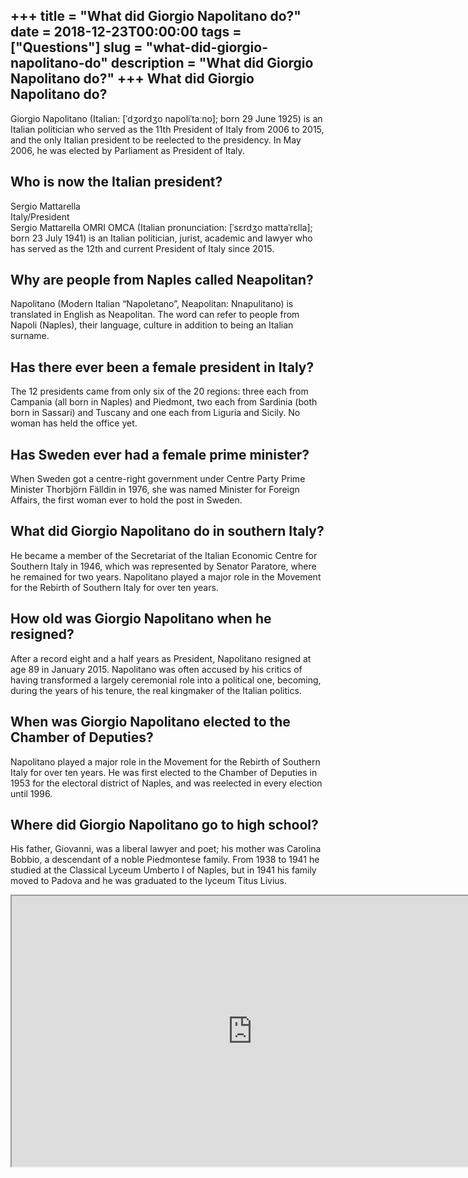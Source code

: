 +++
title = "What did Giorgio Napolitano do?"
date = 2018-12-23T00:00:00
tags = ["Questions"]
slug = "what-did-giorgio-napolitano-do"
description = "What did Giorgio Napolitano do?"
+++
What did Giorgio Napolitano do?
-------------------------------

Giorgio Napolitano (Italian: \[ˈdʒordʒo napoliˈtaːno\]; born 29 June 1925) is an Italian politician who served as the 11th President of Italy from 2006 to 2015, and the only Italian president to be reelected to the presidency. In May 2006, he was elected by Parliament as President of Italy.

Who is now the Italian president?
---------------------------------

Sergio Mattarella  
Italy/President  
Sergio Mattarella OMRI OMCA (Italian pronunciation: \[ˈsɛrdʒo mattaˈrɛlla\]; born 23 July 1941) is an Italian politician, jurist, academic and lawyer who has served as the 12th and current President of Italy since 2015.

Why are people from Naples called Neapolitan?
---------------------------------------------

Napolitano (Modern Italian “Napoletano”, Neapolitan: Nnapulitano) is translated in English as Neapolitan. The word can refer to people from Napoli (Naples), their language, culture in addition to being an Italian surname.

Has there ever been a female president in Italy?
------------------------------------------------

The 12 presidents came from only six of the 20 regions: three each from Campania (all born in Naples) and Piedmont, two each from Sardinia (both born in Sassari) and Tuscany and one each from Liguria and Sicily. No woman has held the office yet.

Has Sweden ever had a female prime minister?
--------------------------------------------

When Sweden got a centre-right government under Centre Party Prime Minister Thorbjörn Fälldin in 1976, she was named Minister for Foreign Affairs, the first woman ever to hold the post in Sweden.

What did Giorgio Napolitano do in southern Italy?
-------------------------------------------------

He became a member of the Secretariat of the Italian Economic Centre for Southern Italy in 1946, which was represented by Senator Paratore, where he remained for two years. Napolitano played a major role in the Movement for the Rebirth of Southern Italy for over ten years.

How old was Giorgio Napolitano when he resigned?
------------------------------------------------

After a record eight and a half years as President, Napolitano resigned at age 89 in January 2015. Napolitano was often accused by his critics of having transformed a largely ceremonial role into a political one, becoming, during the years of his tenure, the real kingmaker of the Italian politics.

When was Giorgio Napolitano elected to the Chamber of Deputies?
---------------------------------------------------------------

Napolitano played a major role in the Movement for the Rebirth of Southern Italy for over ten years. He was first elected to the Chamber of Deputies in 1953 for the electoral district of Naples, and was reelected in every election until 1996.

Where did Giorgio Napolitano go to high school?
-----------------------------------------------

His father, Giovanni, was a liberal lawyer and poet; his mother was Carolina Bobbio, a descendant of a noble Piedmontese family. From 1938 to 1941 he studied at the Classical Lyceum Umberto I of Naples, but in 1941 his family moved to Padova and he was graduated to the lyceum Titus Livius.

<iframe allow="accelerometer; autoplay; clipboard-write; encrypted-media; gyroscope; picture-in-picture" allowfullscreen="" class="__youtube_prefs__  epyt-is-override  no-lazyload" data-no-lazy="1" data-origheight="433" data-origwidth="770" data-skipgform_ajax_framebjll="" height="433" id="_ytid_13845" loading="lazy" src="https://www.youtube.com/embed/5Fiz8s2e_gQ?enablejsapi=1&autoplay=0&cc_load_policy=0&cc_lang_pref=&iv_load_policy=1&loop=0&modestbranding=0&rel=1&fs=1&playsinline=0&autohide=2&theme=dark&color=red&controls=1&" title="YouTube player" width="770"></iframe>